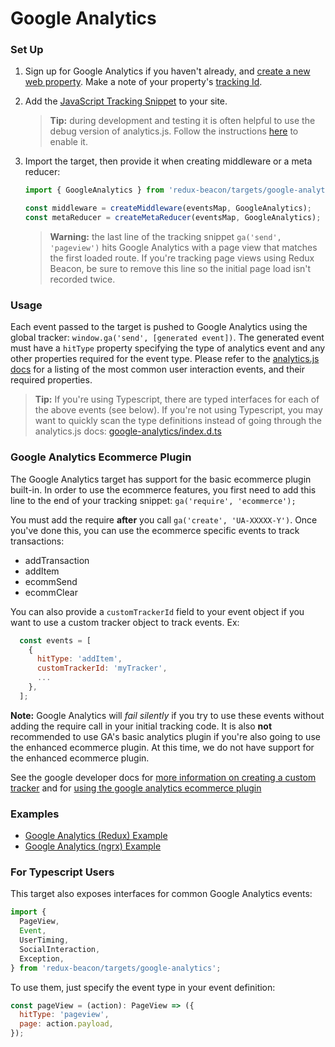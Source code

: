 # Google Analytics

### Set Up

1. Sign up for Google Analytics if you haven't already, and
   [create a new web property](https://support.google.com/analytics/answer/1008015?hl=en). Make
   a note of your property's
   [tracking Id](https://support.google.com/analytics/answer/1008080).

2. Add the
   [JavaScript Tracking Snippet](https://developers.google.com/analytics/devguides/collection/analyticsjs/)
   to your site.

    > **Tip:**
    > during development and testing it is often helpful to use the debug
    > version of analytics.js. Follow the instructions
    > [here](https://developers.google.com/analytics/devguides/collection/analyticsjs/debugging)
    > to enable it.

3. Import the target, then provide it when creating middleware or a meta reducer:

   ```js
   import { GoogleAnalytics } from 'redux-beacon/targets/google-analytics';

   const middleware = createMiddleware(eventsMap, GoogleAnalytics);
   const metaReducer = createMetaReducer(eventsMap, GoogleAnalytics);
   ```

    > **Warning:**
    > the last line of the tracking snippet `ga('send', 'pageview')` hits Google
    > Analytics with a page view that matches the first loaded route. If you're
    > tracking page views using Redux Beacon, be sure to remove this line so the
    > initial page load isn't recorded twice.

### Usage

Each event passed to the target is pushed to Google Analytics using
the global tracker: `window.ga('send', [generated event])`. The
generated event must have a `hitType` property specifying the type of
analytics event and any other properties required for the event type.
Please refer to the [analytics.js docs](https://developers.google.com/analytics/devguides/collection/analyticsjs/sending-hits)
for a listing of the most common user interaction events, and their
required properties.

> **Tip:**
> If you're using Typescript, there are typed interfaces for each of
> the above events (see below). If you're not using Typescript, you
> may want to quickly scan the type definitions instead of going
> through the analytics.js docs:
> [google-analytics/index.d.ts](https://github.com/rangle/redux-beacon/blob/master/src/targets/google-analytics/index.d.ts)

### Google Analytics Ecommerce Plugin

The Google Analytics target has support for the basic ecommerce plugin built-in.
In order to use the ecommerce features, you first need to add this line to the
end of your tracking snippet: `ga('require', 'ecommerce');`

You must add the require **after** you call `ga('create', 'UA-XXXXX-Y')`.
Once you've done this, you can use the ecommerce specific events to track
transactions:

- addTransaction
- addItem
- ecommSend
- ecommClear

You can also provide a `customTrackerId` field to your event object if you want
to use a custom tracker object to track events. Ex:

```js
  const events = [
    {
      hitType: 'addItem',
      customTrackerId: 'myTracker',
      ...
    },
  ];
```

**Note:**
Google Analytics will _fail silently_ if you try to use these events without adding the
require call in your initial tracking code. It is also **not** recommended to use GA's
basic analytics plugin if you're also going to use the enhanced ecommerce plugin. At
this time, we do not have support for the enhanced ecommerce plugin.

See the google developer docs for
[more information on creating a custom tracker](https://developers.google.com/analytics/devguides/collection/analyticsjs/creating-trackers) and
for [using the google analytics ecommerce plugin](https://developers.google.com/analytics/devguides/collection/analyticsjs/ecommerce)

### Examples
  * [Google Analytics (Redux) Example](https://github.com/rangle/redux-beacon/tree/master/examples/google-analytics)
  * [Google Analytics (ngrx) Example](https://github.com/rangle/redux-beacon/tree/master/examples/google-analytics-ngrx)

### For Typescript Users

This target also exposes interfaces for common Google Analytics events:

```js
import {
  PageView,
  Event,
  UserTiming,
  SocialInteraction,
  Exception,
} from 'redux-beacon/targets/google-analytics';
```

To use them, just specify the event type in your event definition:

```js
const pageView = (action): PageView => ({
  hitType: 'pageview',
  page: action.payload,
});
```
